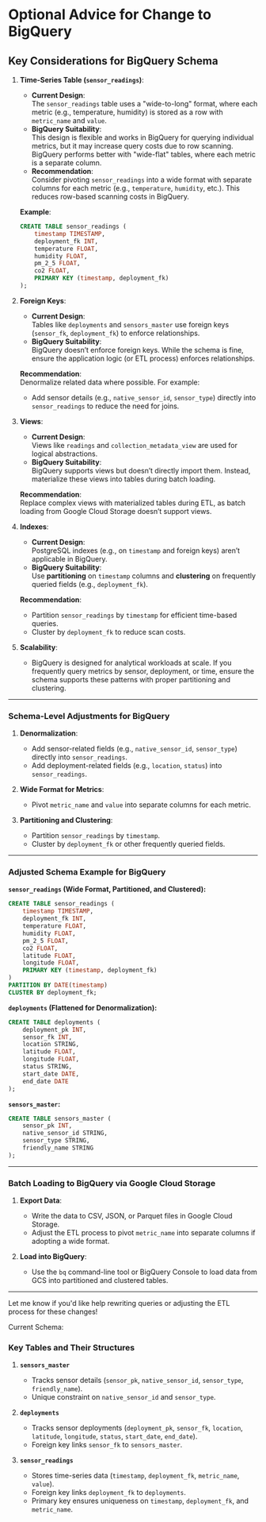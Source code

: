 
# Optional Advice for Change to BigQuery

## **Key Considerations for BigQuery Schema**

1. **Time-Series Table (`sensor_readings`)**:
   - **Current Design**:  
     The `sensor_readings` table uses a "wide-to-long" format, where each metric (e.g., temperature, humidity) is stored as a row with `metric_name` and `value`.
   - **BigQuery Suitability**:  
     This design is flexible and works in BigQuery for querying individual metrics, but it may increase query costs due to row scanning. BigQuery performs better with "wide-flat" tables, where each metric is a separate column.
   - **Recommendation**:  
     Consider pivoting `sensor_readings` into a wide format with separate columns for each metric (e.g., `temperature`, `humidity`, etc.). This reduces row-based scanning costs in BigQuery.

   **Example**:

   ```sql
   CREATE TABLE sensor_readings (
       timestamp TIMESTAMP,
       deployment_fk INT,
       temperature FLOAT,
       humidity FLOAT,
       pm_2_5 FLOAT,
       co2 FLOAT,
       PRIMARY KEY (timestamp, deployment_fk)
   );
   ```

2. **Foreign Keys**:
   - **Current Design**:  
     Tables like `deployments` and `sensors_master` use foreign keys (`sensor_fk`, `deployment_fk`) to enforce relationships.
   - **BigQuery Suitability**:  
     BigQuery doesn’t enforce foreign keys. While the schema is fine, ensure the application logic (or ETL process) enforces relationships.

   **Recommendation**:  
   Denormalize related data where possible. For example:
   - Add sensor details (e.g., `native_sensor_id`, `sensor_type`) directly into `sensor_readings` to reduce the need for joins.

3. **Views**:
   - **Current Design**:  
     Views like `readings` and `collection_metadata_view` are used for logical abstractions.
   - **BigQuery Suitability**:  
     BigQuery supports views but doesn’t directly import them. Instead, materialize these views into tables during batch loading.

   **Recommendation**:  
   Replace complex views with materialized tables during ETL, as batch loading from Google Cloud Storage doesn’t support views.

4. **Indexes**:
   - **Current Design**:  
     PostgreSQL indexes (e.g., on `timestamp` and foreign keys) aren’t applicable in BigQuery.
   - **BigQuery Suitability**:  
     Use **partitioning** on `timestamp` columns and **clustering** on frequently queried fields (e.g., `deployment_fk`).

   **Recommendation**:
   - Partition `sensor_readings` by `timestamp` for efficient time-based queries.
   - Cluster by `deployment_fk` to reduce scan costs.

5. **Scalability**:
   - BigQuery is designed for analytical workloads at scale. If you frequently query metrics by sensor, deployment, or time, ensure the schema supports these patterns with proper partitioning and clustering.

---

### **Schema-Level Adjustments for BigQuery**

1. **Denormalization**:
   - Add sensor-related fields (e.g., `native_sensor_id`, `sensor_type`) directly into `sensor_readings`.
   - Add deployment-related fields (e.g., `location`, `status`) into `sensor_readings`.

2. **Wide Format for Metrics**:
   - Pivot `metric_name` and `value` into separate columns for each metric.

3. **Partitioning and Clustering**:
   - Partition `sensor_readings` by `timestamp`.
   - Cluster by `deployment_fk` or other frequently queried fields.

---

### **Adjusted Schema Example for BigQuery**

**`sensor_readings` (Wide Format, Partitioned, and Clustered):**

```sql
CREATE TABLE sensor_readings (
    timestamp TIMESTAMP,
    deployment_fk INT,
    temperature FLOAT,
    humidity FLOAT,
    pm_2_5 FLOAT,
    co2 FLOAT,
    latitude FLOAT,
    longitude FLOAT,
    PRIMARY KEY (timestamp, deployment_fk)
)
PARTITION BY DATE(timestamp)
CLUSTER BY deployment_fk;
```

**`deployments` (Flattened for Denormalization):**

```sql
CREATE TABLE deployments (
    deployment_pk INT,
    sensor_fk INT,
    location STRING,
    latitude FLOAT,
    longitude FLOAT,
    status STRING,
    start_date DATE,
    end_date DATE
);
```

**`sensors_master`:**

```sql
CREATE TABLE sensors_master (
    sensor_pk INT,
    native_sensor_id STRING,
    sensor_type STRING,
    friendly_name STRING
);
```

---

### **Batch Loading to BigQuery via Google Cloud Storage**

1. **Export Data**:
   - Write the data to CSV, JSON, or Parquet files in Google Cloud Storage.
   - Adjust the ETL process to pivot `metric_name` into separate columns if adopting a wide format.

2. **Load into BigQuery**:
   - Use the `bq` command-line tool or BigQuery Console to load data from GCS into partitioned and clustered tables.

---

Let me know if you'd like help rewriting queries or adjusting the ETL process for these changes!

Current Schema:

### Key Tables and Their Structures

1. **`sensors_master`**
   - Tracks sensor details (`sensor_pk`, `native_sensor_id`, `sensor_type`, `friendly_name`).
   - Unique constraint on `native_sensor_id` and `sensor_type`.

2. **`deployments`**
   - Tracks sensor deployments (`deployment_pk`, `sensor_fk`, `location`, `latitude`, `longitude`, `status`, `start_date`, `end_date`).
   - Foreign key links `sensor_fk` to `sensors_master`.

3. **`sensor_readings`**
   - Stores time-series data (`timestamp`, `deployment_fk`, `metric_name`, `value`).
   - Foreign key links `deployment_fk` to `deployments`.
   - Primary key ensures uniqueness on `timestamp`, `deployment_fk`, and `metric_name`.
